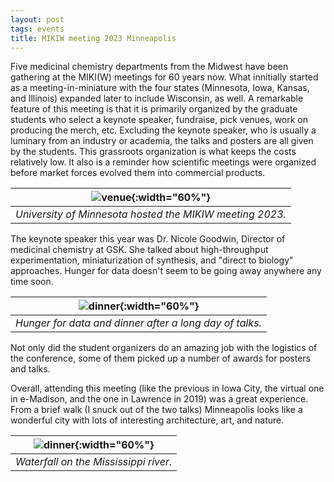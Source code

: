 ```yaml
---
layout: post
tags: events
title: MIKIW meeting 2023 Minneapolis
---
```

Five medicinal chemistry departments from the Midwest have been gathering at the MIKI(W) meetings for 60 years now. What innitially started as a meeting-in-miniature with the four states (Minnesota, Iowa, Kansas, and Illinois) expanded later to include Wisconsin, as well. A remarkable feature of this meeting is that it is primarily organized by the graduate students who select a keynote speaker, fundraise, pick venues, work on producing the merch, etc. Excluding the keynote speaker, who is usually a luminary from an industry or academia, the talks and posters are all given by the students. This grassroots organization is what keeps the costs relatively low. It also is a reminder how scientific meetings were organized before market forces evolved them into commercial products. 

| ![venue](/_assets/IMG_8237.jpeg){:width="60%"}|
|:---:|
| *University of Minnesota hosted the MIKIW meeting 2023.*|

The keynote speaker this year was Dr. Nicole Goodwin, Director of medicinal chemistry at GSK. She talked about high-throughput experimentation, miniaturization of synthesis, and "direct to biology" approaches. Hunger for data doesn't seem to be going away anywhere any time soon.

| ![dinner](/_assets/IMG_8254.jpeg){:width="60%"}|
|:---:|
| *Hunger for data and dinner after a long day of talks.*|

Not only did the student organizers do an amazing job with the logistics of the conference, some of them picked up a number of awards for posters and talks. 

Overall, attending this meeting (like the previous in Iowa City, the virtual one in e-Madison, and the one in Lawrence in 2019) was a great experience. From a brief walk (I snuck out of the two talks) Minneapolis looks like a wonderful city with lots of interesting architecture, art, and nature.

| ![dinner](/_assets/IMG_8253.jpeg){:width="60%"}|
|:---:|
| *Waterfall on the Mississippi river.*|


